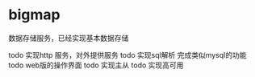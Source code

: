 # bigmap
数据存储服务，已经实现基本数据存储

todo 实现http 服务，对外提供服务
todo 实现sql解析 完成类似mysql的功能
todo web版的操作界面
todo 实现主从
todo 实现高可用
